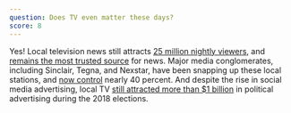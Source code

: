 ```yaml
---
question: Does TV even matter these days?
score: 8
---
```


Yes! Local television news still attracts [25 million nightly viewers](https://www.cambridge.org/core/journals/american-political-science-review/article/local-news-and-national-politics/C8EEA488A777C37C7987964F8F85AEB5), and [remains the most trusted source](https://news.gallup.com/poll/260492/trust-internet-news-accuracy-points.aspx) for news. Major media conglomerates, including Sinclair, Tegna, and Nexstar, have been snapping up these local stations, and [now control](https://www.pewresearch.org/fact-tank/2017/05/11/buying-spree-brings-more-local-tv-stations-to-fewer-big-companies/) nearly 40 percent. And despite the rise in social media advertising, local TV [still attracted more than $1 billion](https://www.journalism.org/fact-sheet/local-tv-news/) in political advertising during the 2018 elections.
